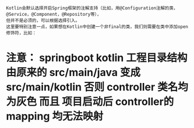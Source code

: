 #
    Kotlin会默认选择开启Spring框架的注解支持（比如，用@Configuration注解的类，@Service，@Component，@Repository等），
    但并不是必须的，可以根据选择引入。
    这里要特别注意一点，如果想在Kotlin中创建一个非final的类，我们则需要在类中添加open修饰符，比如：

#  注意： springboot  kotlin 工程目录结构  由原来的 src/main/java  变成 src/main/kotlin  否则 controller 类名均为灰色 而且 项目启动后  controller的mapping 均无法映射